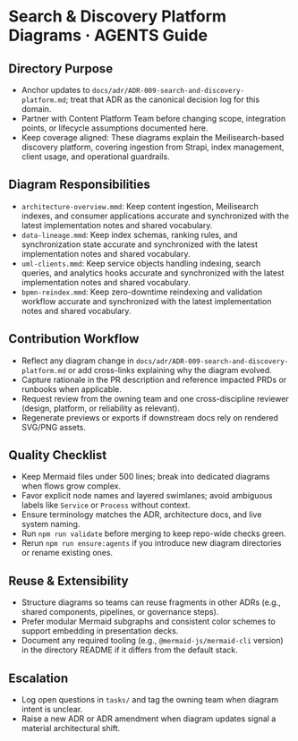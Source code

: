# Search & Discovery Platform Diagrams · AGENTS Guide

## Directory Purpose
- Anchor updates to `docs/adr/ADR-009-search-and-discovery-platform.md`; treat that ADR as the canonical decision log for this domain.
- Partner with Content Platform Team before changing scope, integration points, or lifecycle assumptions documented here.
- Keep coverage aligned: These diagrams explain the Meilisearch-based discovery platform, covering ingestion from Strapi, index management, client usage, and operational guardrails.

## Diagram Responsibilities
- `architecture-overview.mmd`: Keep content ingestion, Meilisearch indexes, and consumer applications accurate and synchronized with the latest implementation notes and shared vocabulary.
- `data-lineage.mmd`: Keep index schemas, ranking rules, and synchronization state accurate and synchronized with the latest implementation notes and shared vocabulary.
- `uml-clients.mmd`: Keep service objects handling indexing, search queries, and analytics hooks accurate and synchronized with the latest implementation notes and shared vocabulary.
- `bpmn-reindex.mmd`: Keep zero-downtime reindexing and validation workflow accurate and synchronized with the latest implementation notes and shared vocabulary.

## Contribution Workflow
- Reflect any diagram change in `docs/adr/ADR-009-search-and-discovery-platform.md` or add cross-links explaining why the diagram evolved.
- Capture rationale in the PR description and reference impacted PRDs or runbooks when applicable.
- Request review from the owning team and one cross-discipline reviewer (design, platform, or reliability as relevant).
- Regenerate previews or exports if downstream docs rely on rendered SVG/PNG assets.

## Quality Checklist
- Keep Mermaid files under 500 lines; break into dedicated diagrams when flows grow complex.
- Favor explicit node names and layered swimlanes; avoid ambiguous labels like `Service` or `Process` without context.
- Ensure terminology matches the ADR, architecture docs, and live system naming.
- Run `npm run validate` before merging to keep repo-wide checks green.
- Rerun `npm run ensure:agents` if you introduce new diagram directories or rename existing ones.

## Reuse & Extensibility
- Structure diagrams so teams can reuse fragments in other ADRs (e.g., shared components, pipelines, or governance steps).
- Prefer modular Mermaid subgraphs and consistent color schemes to support embedding in presentation decks.
- Document any required tooling (e.g., `@mermaid-js/mermaid-cli` version) in the directory README if it differs from the default stack.

## Escalation
- Log open questions in `tasks/` and tag the owning team when diagram intent is unclear.
- Raise a new ADR or ADR amendment when diagram updates signal a material architectural shift.
